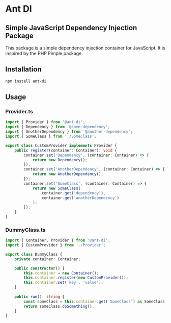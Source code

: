# Ant DI
## Simple JavaScript Dependency Injection Package

This package is a simple dependency injection container for JavaScript. It is inspired by the PHP Pimple package.

## Installation

```bash
npm install ant-di
```

## Usage

### Provider.ts
```typescript 
import { Provider } from '@ant-di';
import { Dependency } from '@some-dependency';
import { AnotherDependency } from '@another-dependency';
import { SomeClass } from './SomeClass';

export class CustomProvider implements Provider {
    public register(container: Container): void {
        container.set('Dependency', (container: Container) => {
            return new Dependency();
        });
        container.set('AnotherDependency', (container: Container) => {
            return new AnotherDependency();
        });
        container.set('SomeClass', (container: Container) => {
            return new SomeClass(
                container.get('dependency'),
                container.get('anotherDependency')
            );
        });
    }
}
```

### DummyClass.ts
```typescript
import { Container, Provider } from '@ant-di';
import { CustomProvider } from './Provider';

export class DummyClass {
    private container: Container;

    public constructor() {
        this.container = new Container();
        this.container.register(new CustomProvider());
        this.container.set('key', 'value');
    }
    
    public run(): string {
        const someClass = this.container.get('SomeClass') as SomeClass;
        return someClass.doSomething();
    }
}
```

